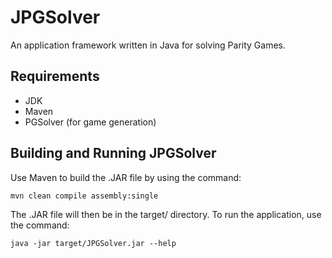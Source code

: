 JPGSolver
=========

An application framework written in Java for solving Parity Games.

Requirements
---------
- JDK
- Maven
- PGSolver (for game generation)

Building and Running JPGSolver
---------
Use Maven to build the .JAR file by using the command:
```
mvn clean compile assembly:single
```
The .JAR file will then be in the target/ directory. To run the application, use the command:
```
java -jar target/JPGSolver.jar --help
```
